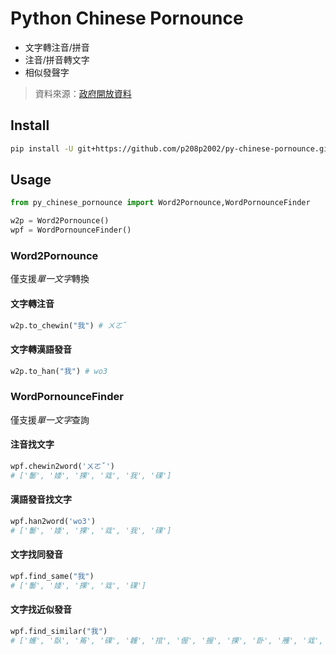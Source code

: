 # Python Chinese Pornounce
- 文字轉注音/拼音
- 注音/拼音轉文字
- 相似發聲字
> 資料來源：[政府開放資料](https://data.gov.tw/dataset/5961)
## Install
```sh
pip install -U git+https://github.com/p208p2002/py-chinese-pornounce.git
```
## Usage
```python
from py_chinese_pornounce import Word2Pornounce,WordPornounceFinder

w2p = Word2Pornounce()
wpf = WordPornounceFinder()
```
### Word2Pornounce
僅支援*單一文字*轉換
#### 文字轉注音
```python
w2p.to_chewin("我") # ㄨㄛˇ
```
#### 文字轉漢語發音
```python
w2p.to_han("我") # wo3
```
### WordPornounceFinder
僅支援*單一文字*查詢

#### 注音找文字 
```python
wpf.chewin2word('ㄨㄛˇ') 
# ['䰀', '婑', '捰', '㦱', '我', '䂺']
```

#### 漢語發音找文字
```python
wpf.han2word('wo3')
# ['䰀', '婑', '捰', '㦱', '我', '䂺']
```

#### 文字找同發音
```python
wpf.find_same("我")
# ['䰀', '婑', '捰', '㦱', '䂺']
```

#### 文字找近似發音
```python
wpf.find_similar("我")
# ['蠖', '臥', '䇶', '䂺', '䪝', '捾', '偓', '握', '捰', '卧', '雘', '㦱', '濣', '䠎', '楃', '沃', '渥', '䁊', '涴', '幄', '龌', '㓇', '矱', '斡', '㠛', '肟', '齷', '仴', '䰀', '婑', '喔', '腛', '䀑']
```